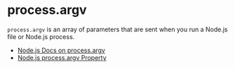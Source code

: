 # process.argv

`process.argv` is an array of parameters that are sent when you run a Node.js file or Node.js process.

- [Node.js Docs on process.argv](https://nodejs.org/docs/latest/api/process.html)
- [Node.js process.argv Property](https://www.geeksforgeeks.org/node-js-process-argv-property/)
